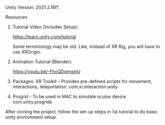 Unity Version: 2021.2.16f1

Resources

1. Tutorial Video (Includes Setup):
   
   https://learn.unity.com/tutorial
   
   Some terminiology may be old. Like, instead of XR Rig, you will have to use XROrigin. 

2. Animation Tutorial (Blender):

   https://youtu.be/-FhvQDqmgmU

3. Packages:
   XR Toolkit - Provides pre-defined scripts for movement, interactions, teleportation.
   com.xr.interaction.unity

4. Progrid - To be used in MAC to simulate oculus device
   com.unity.progrids

After cloning the project, follow the set-up steps in 1st tutorial to do basic unity environment setup.
